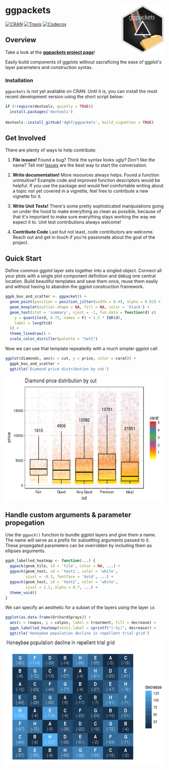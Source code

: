 
ggpackets <img src="man/figures/ggpackets-hex-small.png" align="right" width="134px"/>
======================================================================================

[![CRAN](https://img.shields.io/cran/v/ggpackets.svg?style=flat-square)](https://cran.r-project.org/package=ggpackets) [![Travis](https://img.shields.io/travis/dgkf/ggpackets/master.svg?style=flat-square)](https://travis-ci.org/dgkf/ggpackets) [![Codecov](https://img.shields.io/codecov/c/github/dgkf/ggpackets/master.svg?style=flat-square)](https://codecov.io/gh/dgkf/ggpackets)

Overview
--------

Take a look at the **[ggpackets project page](https://dgkf.github.io/ggpackets/)**!

Easily build components of ggplots without sacraficing the ease of ggplot's layer parameters and construction syntax.

### Installation

`ggpackets` is not yet available on CRAN. Until it is, you can install the most recent development version using the short script below:

``` r
if (!require(devtools, quietly = TRUE)) 
  install.packages('devtools')

devtools::install_github('dgkf/ggpackets', build_vignettes = TRUE)
```

Get Involved
------------

There are plenty of ways to help contribute:

1.  **File issues!**
    Found a bug? Think the syntax looks ugly? Don't like the name? Tell me! [Issues](https://github.com/dgkf/ggpackets/issues) are the best way to start the conversation.

2.  **Write documentation!**
    More resources always helps. Found a function unintuitive? Example code and improved function descriptors would be helpful. If you use the package and would feel comfortable writing about a topic not yet covered in a vignette, feel free to contribute a new vignette for it.

3.  **Write Unit Tests!**
    There's some pretty sophisticated manipulations going on under the hood to make everything as clean as possible, because of that it's important to make sure everything stays working the way we expect it to. Unit test contributions always welcome!

4.  **Contribute Code**
    Last but not least, code contributors are welcome. Reach out and get in touch if you're passionate about the goal of the project.

Quick Start
-----------

Define common ggplot layer sets together into a singled object. Connect all your plots with a single plot component definition and debug one central location. Build beautiful templates and save them once, reuse them easily and without having to abandon the ggplot construction framework.

``` r
ggpk_box_and_scatter <- ggpacket() +
  geom_point(position = position_jitter(width = 0.4), alpha = 0.02) + 
  geom_boxplot(outlier.shape = NA, fill = NA, color = 'black') + 
  geom_text(stat = 'summary', vjust = -1, fun.data = function(d) c(
    y = quantile(d, 0.75, names = F) + 1.5 * IQR(d),
    label = length(d)
  )) + 
  theme_linedraw() + 
  scale_color_distiller(palette = "Set1")
```

Now we can use that template repeatedly with a much simpler ggplot call

``` r
ggplot(diamonds, aes(x = cut, y = price, color = carat)) + 
  ggpk_box_and_scatter + 
  ggtitle('Diamond price distribution by cut')
```

<img src="README_files/figure-markdown_github/diamonds.boxplot-1.png" width="600px" height="400px" style="display: block; margin: auto;" />

Handle custom arguments & parameter propegation
-----------------------------------------------

Use the `ggpack()` function to bundle ggplot layers and give them a name. The name will serve as a prefix for subsetting arguments passed to it. These propegated parameters can be overridden by including them as ellipses arguments.

``` r
ggpk_labelled_heatmap <- function(...) {
  ggpack(geom_tile, id = 'tile', color = NA, ...) + 
  ggpack(geom_text, id = 'text1', color = 'white', 
         vjust = -0.3, fontface = 'bold', ...) +
  ggpack(geom_text, id = 'text2', color = 'white',
         vjust = 1.1, alpha = 0.7, ...) + 
  theme_void()
} 
```

We can specify an aesthetic for a subset of the layers using the layer `id`.

``` r
ggplot(as.data.frame(OrchardSprays)) + 
  aes(x = rowpos, y = colpos, label = treatment, fill = decrease) + 
  ggpk_labelled_heatmap(text2.label = sprintf("(-%i)", decrease)) + 
  ggtitle('Honeybee population decline in repellent trial grid')
```

<img src="README_files/figure-markdown_github/orchid.heatmap-1.png" width="600px" height="400px" style="display: block; margin: auto;" />
